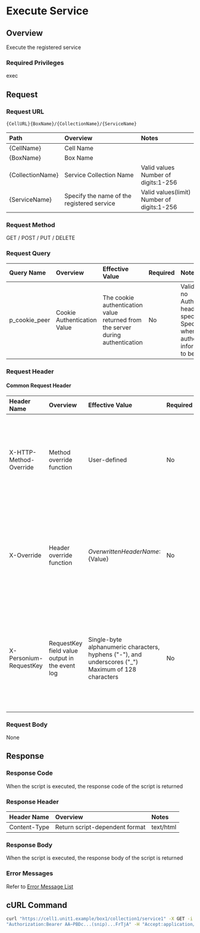 # Execute Service

## Overview

Execute the registered service

### Required Privileges

exec

## Request

### Request URL

```
{CellURL}{BoxName}/{CollectionName}/{ServiceName}
```

|Path|Overview|Notes|
|:--|:--|:--|
|{CellName}|Cell Name||
|{BoxName}|Box Name||
|{CollectionName}|Service Collection Name|Valid values <br>Number of digits:1-256|
|{ServiceName}|Specify the name of the registered service|Valid values(limit) <br>Number of digits:1-256|

### Request Method

GET / POST / PUT / DELETE

### Request Query

|Query Name|Overview|Effective Value|Required|Notes|
|:--|:--|:--|:--|:--|
|p_cookie_peer|Cookie Authentication Value|The cookie authentication value returned from the server during authentication|No|Valid only if no Authorization header specified<br>Specify this when cookie authentication information is to be used|

### Request Header

#### Common Request Header

|Header Name|Overview|Effective Value|Required|Notes|
|:--|:--|:--|:--|:--|
|X-HTTP-Method-Override|Method override function|User-defined|No|Specifying this value in a request with the POST method indicates that the specified value is used as the method|
|X-Override|Header override function|${OverwrittenHeaderName}:${Value}|No|The normal HTTP header value is overwritten. Specify multiple X-Override headers for the overwriting of multiple headers|
|X-Personium-RequestKey|RequestKey field value output in the event log|Single-byte alphanumeric characters, hyphens ("-"), and underscores ("_")<br>Maximum of 128 characters|No|When not specified, default value given with ${4 digits}_${22 digits} Base64url characters format representing an UUID for each request|

### Request Body

None


## Response

### Response Code

When the script is executed, the response code of the script is returned

### Response Header

|Header Name|Overview|Notes|
|:--|:--|:--|
|Content-Type|Return script-dependent format|text/html|

### Response Body

When the script is executed, the response body of the script is returned

### Error Messages

Refer to [Error Message List](004_Error_Messages.md)


## cURL Command

```sh
curl "https://cell1.unit1.example/box1/collection1/service1" -X GET -i -H \
"Authorization:Bearer AA~PBDc...(snip)...FrTjA" -H "Accept:application/json"
```


